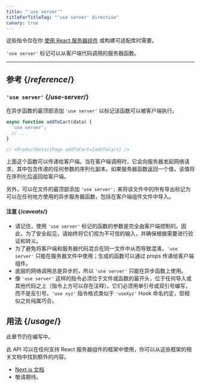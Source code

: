 ```yaml
---
title: "'use server'"
titleForTitleTag: "'use server' directive"
canary: true
---
```


<Canary>

这些指令仅在你 [使用 React 服务器组件](/learn/start-a-new-react-project#bleeding-edge-react-frameworks) 或构建可适配库时需要。

</Canary>


<Intro>

`'use server'` 标记可以从客户端代码调用的服务器函数。

</Intro>

<InlineToc />

---

## 参考 {/*reference*/}

### `'use server'` {/*use-server*/}

在异步函数的最顶部添加 `'use server'` 以标记该函数可以被客户端执行。

```js
async function addToCart(data) {
  'use server';
  // ...
}

// <ProductDetailPage addToCart={addToCart} />
```

上面这个函数可以传递给客户端。当在客户端调用时，它会向服务器发起网络请求，其中包含传递的任何参数的序列化副本。如果服务器函数返回一个值，该值将在序列化后返回给客户端。

另外，可以在文件的最顶部添加 `'use server';` 来将该文件中的所有导出标记为可以在任何地方使用的异步服务器函数，包括在客户端组件文件中导入。

#### 注意 {/*caveats*/}

* 请记住，使用 `'use server'` 标记的函数的参数是完全由客户端控制的。因此，为了安全起见，请始终将它们视为不可信的输入，并确保根据需要进行验证和转义。
* 为了避免将客户端和服务器代码混合在同一文件中从而导致混淆，`'use server'` 只能在服务器文件中使用；生成的函数可以通过 props 传递给客户端组件。
* 底层的网络调用总是异步的，所以 `'use server'` 只能在异步函数上使用。
* 像 `'use server'` 这样的指令必须位于文件或函数的最开头，位于任何导入或其他代码之上（指令上方可以存在注释）。它们必须用单引号或双引号编写，而不是反引号。`'use xyz'` 指令格式类似于 `'useXyz'` Hook 命名约定，但相似之处纯属巧合。

## 用法 {/*usage*/}

<Wip>
此章节仍在编写中。

此 API 可以在任何支持 React 服务器组件的框架中使用，你可以从这些框架的相关文档中找到额外的内容。
* [Next.js 文档](https://nextjs.org/docs/getting-started/react-essentials)
* 敬请期待。
</Wip>
